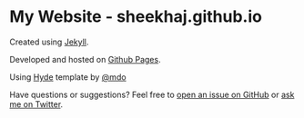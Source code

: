 # My Website - sheekhaj.github.io

Created using [Jekyll](http://jekyllrb.com/). 

Developed and hosted on [Github Pages](https://pages.github.com/). 

Using [Hyde](http://hyde.getpoole.com/) template by [@mdo](https://twitter.com/mdo)

Have questions or suggestions? Feel free to [open an issue on GitHub](https://github.com/SheekhaJ.github.io/issues/new) or [ask me on Twitter](https://twitter.com/ShikhaJariwla).